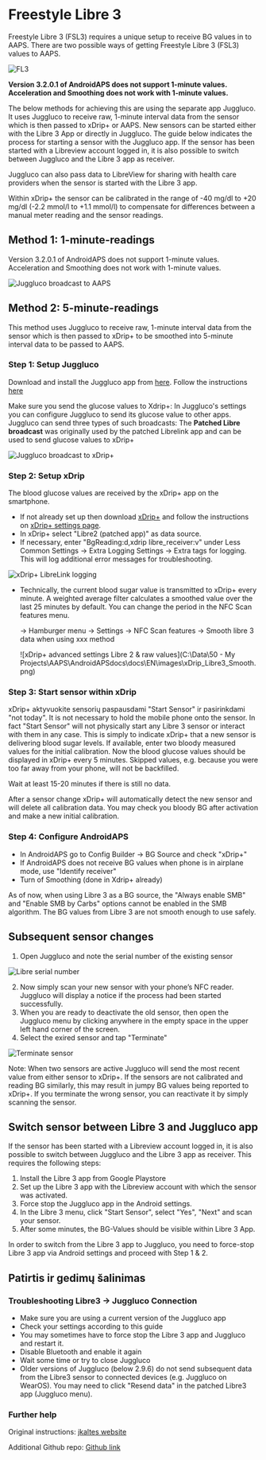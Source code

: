 # **Freestyle Libre 3**

Freestyle Libre 3 (FSL3) requires a unique setup to receive BG values in to AAPS. There are two possible ways of getting Freestyle Libre 3 (FSL3) values to AAPS.

![FL3](../images/d912c1d3-06d2-4b58-ad7c-025ca1980fae.jpeg)

**Version 3.2.0.1 of AndroidAPS does not support 1-minute values. Acceleration and Smoothing does not work with 1-minute values.**

The below methods for achieving this are using the separate app Juggluco. It uses Juggluco to receive raw, 1-minute interval data from the sensor which is then passed to xDrip+ or AAPS. New sensors can be started either with the Libre 3 App or directly in Juggluco. The guide below indicates the process for starting a sensor with the Juggluco app. If the sensor has been started with a Libreview account logged in, it is also possible to switch between Juggluco and the Libre 3 app as receiver.

Juggluco can also pass data to LibreView for sharing with health care providers when the sensor is started with the Libre 3 app.

Within xDrip+ the sensor can be calibrated in the range of -40 mg/dl to +20 mg/dl (-2.2 mmol/l to +1.1 mmol/l) to compensate for differences between a manual meter reading and the sensor readings.

## Method 1: 1-minute-readings
Version 3.2.0.1 of AndroidAPS does not support 1-minute values. Acceleration and Smoothing does not work with 1-minute values.

![Juggluco broadcast to AAPS](../images/Juggluco_AAPS.png)


## Method 2: 5-minute-readings
This method uses Juggluco to receive raw, 1-minute interval data from the sensor which is then passed to xDrip+ to be smoothed into 5-minute interval data to be passed to AAPS.

### Step 1: Setup Juggluco
Download and install the Juggluco app from [here](https://www.juggluco.nl/Juggluco/download.html). Follow the instructions [here](https://www.juggluco.nl/Juggluco/libre3/)

Make sure you send the glucose values to Xdrip+: In Juggluco's settings you can configure Juggluco to send its glucose value to other apps. Juggluco can send three types of such broadcasts: The **Patched Libre broadcast** was originally used by the patched Librelink app and can be used to send glucose values to xDrip+

![Juggluco broadcast to xDrip+](../images/Juggluco_xDrip.png)

### Step 2: Setup xDrip

The blood glucose values are received by the xDrip+ app on the smartphone.

- If not already set up then download [xDrip+](https://github.com/NightscoutFoundation/xDrip) and follow the instructions on [xDrip+ settings page](../Configuration/xdrip.md).
- In xDrip+ select "Libre2 (patched app)" as data source.
- If necessary, enter "BgReading:d,xdrip libre_receiver:v" under Less Common Settings → Extra Logging Settings → Extra tags for logging. This will log additional error messages for troubleshooting.

![xDrip+ LibreLink logging](../images/Libre2_Tags.png)

- Technically, the current blood sugar value is transmitted to xDrip+ every minute. A weighted average filter calculates a smoothed value over the last 25 minutes by default. You can change the period in the NFC Scan features menu.

  → Hamburger menu → Settings → NFC Scan features → Smooth libre 3 data when using xxx method

  !\[xDrip+ advanced settings Libre 2 & raw values\](C:\Data\50 - My Projects\AAPS\AndroidAPSdocs\docs\EN\images\xDrip_Libre3_Smooth.png)



### Step 3: Start sensor within xDrip

xDrip+ aktyvuokite sensorių paspausdami "Start Sensor" ir pasirinkdami "not today". It is not necessary to hold the mobile phone onto the sensor. In fact "Start Sensor" will not physically start any Libre 3 sensor or interact with them in any case. This is simply to indicate xDrip+ that a new sensor is delivering blood sugar levels. If available, enter two bloody measured values for the initial calibration. Now the blood glucose values should be displayed in xDrip+ every 5 minutes. Skipped values, e.g. because you were too far away from your phone, will not be backfilled.

Wait at least 15-20 minutes if there is still no data.

After a sensor change xDrip+ will automatically detect the new sensor and will delete all calibration data. You may check you bloody BG after activation and make a new initial calibration.

### Step 4: Configure AndroidAPS

- In AndroidAPS go to Config Builder -> BG Source and check "xDrip+"
- If AndroidAPS does not receive BG values when phone is in airplane mode, use "Identify receiver"
- Turn of Smoothing (done in Xdrip+ already)

As of now, when using Libre 3 as a BG source, the "Always enable SMB" and "Enable SMB by Carbs" options cannot be enabled in the SMB algorithm. The BG values from Libre 3 are not smooth enough to use safely.



## Subsequent sensor changes

1. Open Juggluco and note the serial number of the existing sensor

![Libre serial number](../images/libre3/step\_13.jpg)

2. Now simply scan your new sensor with your phone’s NFC reader. Juggluco will display a notice if the process had been started successfully.
3. When you are ready to deactivate the old sensor, then open the Juggluco menu by clicking anywhere in the empty space in the upper left hand corner of the screen.
4. Select the exired sensor and tap "Terminate"

![Terminate sensor](../images/libre3/step\_14.jpg)

Note: When two sensors are active Juggluco will send the most recent value from either sensor to xDrip+. If the sensors are not calibrated and reading BG similarly, this may result in jumpy BG values being reported to xDrip+. If you terminate the wrong sensor, you can reactivate it by simply scanning the sensor.

## Switch sensor between Libre 3 and Juggluco app

If the sensor has been started with a Libreview account logged in, it is also possible to switch between Juggluco and the Libre 3 app as receiver. This requires the following steps:

1. Install the Libre 3 app from Google Playstore
2. Set up the Libre 3 app with the Libreview account with which the sensor was activated.
3. Force stop the Juggluco app in the Android settings.
4. In the Libre 3 menu, click "Start Sensor", select "Yes", "Next" and scan your sensor.
5. After some minutes, the BG-Values should be visible within Libre 3 App.

In order to switch from the Libre 3 app to Juggluco, you need to force-stop Libre 3 app via Android settings and proceed with Step 1 & 2.

## Patirtis ir gedimų šalinimas

### Troubleshooting Libre3 -> Juggluco Connection

- Make sure you are using a current version of the Juggluco app
- Check your settings according to this guide
- You may sometimes have to force stop the Libre 3 app and Juggluco and restart it.
- Disable Bluetooth and enable it again
- Wait some time or try to close Juggluco
- Older versions of Juggluco (below 2.9.6) do not send subsequent data from the Libre3 sensor to connected devices (e.g. Juggluco on WearOS). You may need to click "Resend data" in the patched Libre3 app (Juggluco menu).

### Further help

Original instructions: [jkaltes website](https://www.juggluco.nl/Juggluco/libre3/)

Additional Github repo: [Github link](https://github.com/maheini/FreeStyle-Libre-3-patch)
